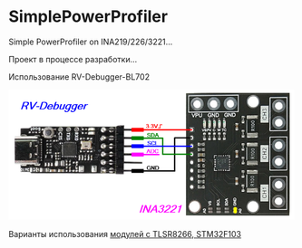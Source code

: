 # SimplePowerProfiler
Simple PowerProfiler on INA219/226/3221...

Проект в процессе разработки...

Использование RV-Debugger-BL702

![SCH](https://raw.githubusercontent.com/pvvx/SimplePowerProfiler/main/docs/SPP-INA3221.png)

Варианты использования [модулей с TLSR8266, STM32F103](https://github.com/pvvx/UBIA/tree/master/PowerProfiler)